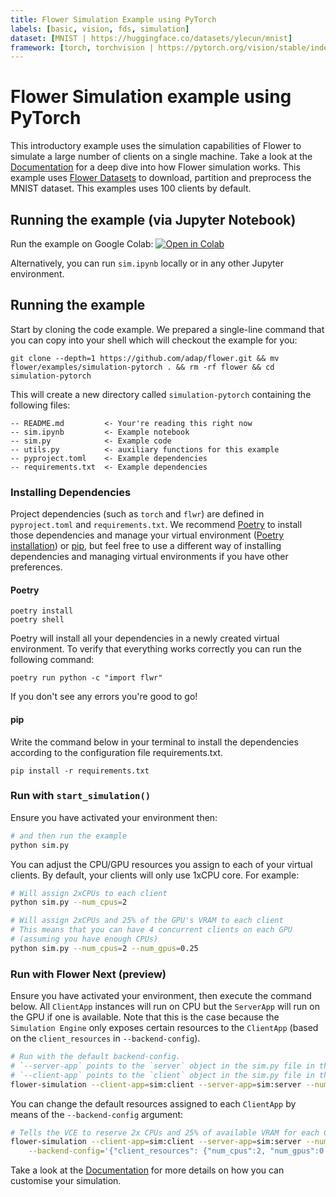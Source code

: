 ```yaml
---
title: Flower Simulation Example using PyTorch
labels: [basic, vision, fds, simulation]
dataset: [MNIST | https://huggingface.co/datasets/ylecun/mnist]
framework: [torch, torchvision | https://pytorch.org/vision/stable/index.html]
---
```


# Flower Simulation example using PyTorch

This introductory example uses the simulation capabilities of Flower to simulate a large number of clients on a single machine. Take a look at the [Documentation](https://flower.ai/docs/framework/how-to-run-simulations.html) for a deep dive into how Flower simulation works. This example uses [Flower Datasets](https://flower.ai/docs/datasets/) to download, partition and preprocess the MNIST dataset. This examples uses 100 clients by default.

## Running the example (via Jupyter Notebook)

Run the example on Google Colab: [![Open in Colab](https://colab.research.google.com/assets/colab-badge.svg)](https://colab.research.google.com/github/adap/flower/blob/main/examples/simulation-pytorch/sim.ipynb)

Alternatively, you can run `sim.ipynb` locally or in any other Jupyter environment.

## Running the example

Start by cloning the code example. We prepared a single-line command that you can copy into your shell which will checkout the example for you:

```shell
git clone --depth=1 https://github.com/adap/flower.git && mv flower/examples/simulation-pytorch . && rm -rf flower && cd simulation-pytorch
```

This will create a new directory called `simulation-pytorch` containing the following files:

```
-- README.md         <- Your're reading this right now
-- sim.ipynb         <- Example notebook
-- sim.py            <- Example code
-- utils.py          <- auxiliary functions for this example
-- pyproject.toml    <- Example dependencies
-- requirements.txt  <- Example dependencies
```

### Installing Dependencies

Project dependencies (such as `torch` and `flwr`) are defined in `pyproject.toml` and `requirements.txt`. We recommend [Poetry](https://python-poetry.org/docs/) to install those dependencies and manage your virtual environment ([Poetry installation](https://python-poetry.org/docs/#installation)) or [pip](https://pip.pypa.io/en/latest/development/), but feel free to use a different way of installing dependencies and managing virtual environments if you have other preferences.

#### Poetry

```shell
poetry install
poetry shell
```

Poetry will install all your dependencies in a newly created virtual environment. To verify that everything works correctly you can run the following command:

```shell
poetry run python -c "import flwr"
```

If you don't see any errors you're good to go!

#### pip

Write the command below in your terminal to install the dependencies according to the configuration file requirements.txt.

```shell
pip install -r requirements.txt
```

### Run with `start_simulation()`

Ensure you have activated your environment then:

```bash
# and then run the example
python sim.py
```

You can adjust the CPU/GPU resources you assign to each of your virtual clients. By default, your clients will only use 1xCPU core. For example:

```bash
# Will assign 2xCPUs to each client
python sim.py --num_cpus=2

# Will assign 2xCPUs and 25% of the GPU's VRAM to each client
# This means that you can have 4 concurrent clients on each GPU
# (assuming you have enough CPUs)
python sim.py --num_cpus=2 --num_gpus=0.25
```

### Run with Flower Next (preview)

Ensure you have activated your environment, then execute the command below. All `ClientApp` instances will run on CPU but the `ServerApp` will run on the GPU if one is available. Note that this is the case because the `Simulation Engine` only exposes certain resources to the `ClientApp` (based on the `client_resources` in `--backend-config`).

```bash
# Run with the default backend-config.
# `--server-app` points to the `server` object in the sim.py file in this example.
# `--client-app` points to the `client` object in the sim.py file in this example.
flower-simulation --client-app=sim:client --server-app=sim:server --num-supernodes=100
```

You can change the default resources assigned to each `ClientApp` by means of the `--backend-config` argument:

```bash
# Tells the VCE to reserve 2x CPUs and 25% of available VRAM for each ClientApp
flower-simulation --client-app=sim:client --server-app=sim:server --num-supernodes=100 \
    --backend-config='{"client_resources": {"num_cpus":2, "num_gpus":0.25}}'
```

Take a look at the [Documentation](https://flower.ai/docs/framework/how-to-run-simulations.html) for more details on how you can customise your simulation.
